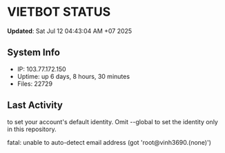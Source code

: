 # VIETBOT STATUS
**Updated**: Sat Jul 12 04:43:04 AM +07 2025

## System Info
- IP: 103.77.172.150
- Uptime: up 6 days, 8 hours, 30 minutes
- Files: 22729

## Last Activity

to set your account's default identity.
Omit --global to set the identity only in this repository.

fatal: unable to auto-detect email address (got 'root@vinh3690.(none)')
